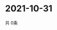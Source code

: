 # 2021-10-31
  共 0条

  <!-- BEGIN -->
  <!-- 最后更新时间Sun Oct 31 2021 08:04:07 GMT+0000 (Coordinated Universal Time) -->
  
  <!-- END -->
  
  